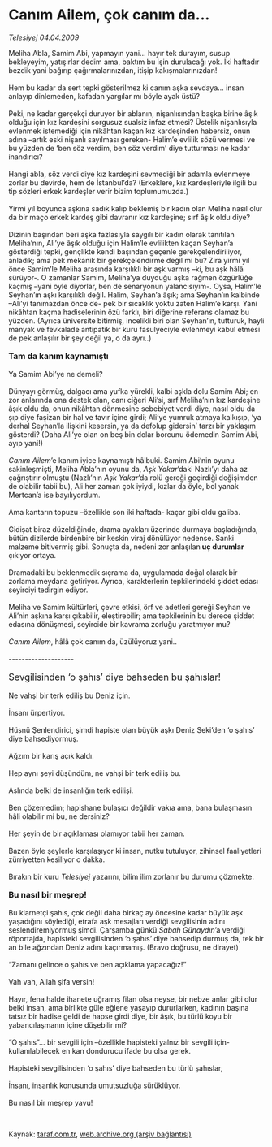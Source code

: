 # Canım Ailem, çok canım da...

*Telesiyej 04.04.2009*

<div class="taraf_structure_2col_1zq">
<div class="margen_n">



 <p>Meliha Abla, Samim Abi, yapmayın yani... hayır tek durayım, susup bekleyeyim, yatışırlar dedim ama, baktım bu işin durulacağı yok. İki haftadır bezdik yani bağırıp çağırmalarınızdan, itişip kakışmalarınızdan! <br/><br/>Hem bu kadar da sert tepki gösterilmez ki canım aşka sevdaya... insan anlayıp dinlemeden, kafadan yargılar mı böyle ayak üstü? <br/><br/>Peki, ne kadar gerçekçi duruyor bir ablanın, nişanlısından başka birine âşık olduğu için kız kardeşini sorgusuz sualsiz infaz etmesi? Üstelik nişanlısıyla evlenmek istemediği için nikâhtan kaçan kız kardeşinden habersiz, onun adına –artık eski nişanlı sayılması gereken- Halim’e evlilik sözü vermesi ve bu yüzden de ‘ben söz verdim, ben söz verdim’ diye tutturması ne kadar inandırıcı? <br/><br/>Hangi abla, söz verdi diye kız kardeşini sevmediği bir adamla evlenmeye zorlar bu devirde, hem de İstanbul’da? (Erkeklere, kız kardeşleriyle ilgili bu tip sözleri erkek kardeşler verir bizim toplumumuzda.) <br/><br/>Yirmi yıl boyunca aşkına sadık kalıp beklemiş bir kadın olan Meliha nasıl olur da bir maço erkek kardeş gibi davranır kız kardeşine; sırf âşık oldu diye? <br/><br/>Dizinin başından beri aşka fazlasıyla saygılı bir kadın olarak tanıtılan Meliha’nın, Ali’ye âşık olduğu için Halim’le evlilikten kaçan Seyhan’a gösterdiği tepki, gençlikte kendi başından geçenle gerekçelendiriliyor, anladık; ama pek mekanik bir gerekçelendirme değil mi bu? Zira yirmi yıl önce Samim’le Meliha arasında karşılıklı bir aşk varmış –ki, bu aşk hâlâ sürüyor-. O zamanlar Samim, Meliha’ya duyduğu aşka rağmen özgürlüğe kaçmış –yani öyle diyorlar, ben de senaryonun yalancısıyım-. Oysa, Halim’le Seyhan’ın aşkı karşılıklı değil. Halim, Seyhan’a âşık; ama Seyhan’ın kalbinde –Ali’yi tanımazdan önce de- pek bir sıcaklık yoktu zaten Halim’e karşı. Yani nikâhtan kaçma hadiselerinin özü farklı, biri diğerine referans olamaz bu yüzden. (Ayrıca üniversite bitirmiş, incelikli biri olan Seyhan’ın, tutturuk, hayli manyak ve fevkalade antipatik bir kuru fasulyeciyle evlenmeyi kabul etmesi de pek anlaşılır bir şey değil ya, o da ayrı..)<b> <br/><br/><font size="3">Tam da kanım kaynamıştı</font></b> <br/><br/>Ya Samim Abi’ye ne demeli? <br/><br/>Dünyayı görmüş, dalgacı ama yufka yürekli, kalbi aşkla dolu Samim Abi; en zor anlarında ona destek olan, canı ciğeri Ali’si, sırf Meliha’nın kız kardeşine âşık oldu da, onun nikâhtan dönmesine sebebiyet verdi diye, nasıl oldu da şıp diye faşizan bir hal ve tavır içine girdi; Ali’ye yumruk atmaya kalkışıp, ‘ya derhal Seyhan’la ilişkini kesersin, ya da defolup gidersin’ tarzı bir yaklaşım gösterdi? (Daha Ali’ye olan on beş bin dolar borcunu ödemedin Samim Abi, ayıp yani!)<i> <br/><br/>Canım Ailem</i>’e kanım iyice kaynamıştı hâlbuki. Samim Abi’nin oyunu sakinleşmişti, Meliha Abla’nın oyunu da, <i>Aşk Yakar</i>’daki Nazlı’yı daha az çağrıştırır olmuştu (Nazlı’nın <i>Aşk Yakar</i>’da rolü gereği geçirdiği değişimden de olabilir tabii bu), Ali her zaman çok iyiydi, kızlar da öyle, bol yanak Mertcan’a ise bayılıyordum. <br/><br/>Ama kantarın topuzu –özellikle son iki haftada- kaçar gibi oldu galiba. <br/><br/>Gidişat biraz düzeldiğinde, drama ayakları üzerinde durmaya başladığında, bütün dizilerde birdenbire bir keskin viraj dönülüyor nedense. Sanki malzeme bitivermiş gibi. Sonuçta da, nedeni zor anlaşılan<b> uç durumlar</b> çıkıyor ortaya. <br/><br/>Dramadaki bu beklenmedik sıçrama da, uygulamada doğal olarak bir zorlama meydana getiriyor. Ayrıca, karakterlerin tepkilerindeki şiddet edası seyirciyi tedirgin ediyor. <br/><br/>Meliha ve Samim kültürleri, çevre etkisi, örf ve adetleri gereği Seyhan ve Ali’nin aşkına karşı çıkabilir, eleştirebilir; ama tepkilerinin bu derece şiddet edasına dönüşmesi, seyircide bir kavrama zorluğu yaratmıyor mu? <i><br/><br/>Canım Ailem</i>, hâlâ çok canım da, üzülüyoruz yani.. <br/><br/>-------------------- <br/><br/><font size="4">Sevgilisinden ‘o şahıs’ diye bahseden bu şahıslar!</font> <br/><br/>Ne vahşi bir terk ediliş bu Deniz için. <br/><br/>İnsanı ürpertiyor. <br/><br/>Hüsnü Şenlendirici, şimdi hapiste olan büyük aşkı Deniz Seki’den ‘o şahıs’ diye bahsediyormuş. <br/><br/>Ağzım bir karış açık kaldı. <br/><br/>Hep aynı şeyi düşündüm, ne vahşi bir terk ediliş bu. <br/><br/>Aslında belki de insanlığın terk edilişi. <br/><br/>Ben çözemedim; hapishane bulaşıcı değildir vakıa ama, bana bulaşmasın hâli olabilir mi bu, ne dersiniz? <br/><br/>Her şeyin de bir açıklaması olamıyor tabii her zaman. <br/><br/>Bazen öyle şeylerle karşılaşıyor ki insan, nutku tutuluyor, zihinsel faaliyetleri zürriyetten kesiliyor o dakka. <br/><br/>Bırakın bir kuru <i>Telesiyej</i> yazarını, bilim ilim zorlanır bu durumu çözmekte. <b><br/><br/><font size="3">Bu nasıl bir meşrep!</font></b><font size="4"> </font><br/><br/>Bu klarnetçi şahıs, çok değil daha birkaç ay öncesine kadar büyük aşk yaşadığını söylediği, etrafa aşk mesajları verdiği sevgilisinin adını seslendiremiyormuş şimdi. Çarşamba günkü <i>Sabah Günaydın</i>’a verdiği röportajda, hapisteki sevgilisinden ‘o şahıs’ diye bahsedip durmuş da, tek bir an bile ağzından Deniz adını kaçırmamış. (Bravo doğrusu, ne dirayet) <br/><br/>“Zamanı gelince o şahıs ve ben açıklama yapacağız!” <br/><br/>Vah vah, Allah şifa versin! <br/><br/>Hayır, fena halde ihanete uğramış filan olsa neyse, bir nebze anlar gibi olur belki insan, ama birlikte güle eğlene yaşayıp dururlarken, kadının başına tatsız bir hadise geldi de hapse girdi diye, bir âşık, bu türlü koyu bir yabancılaşmanın içine düşebilir mi? <br/><br/>“O şahıs”... bir sevgili için –özellikle hapisteki yalnız bir sevgili için- kullanılabilecek en kan dondurucu ifade bu olsa gerek. <br/><br/>Hapisteki sevgilisinden ‘o şahıs’ diye bahseden bu türlü şahıslar, <br/><br/>İnsanı, insanlık konusunda umutsuzluğa sürüklüyor. <br/><br/>Bu nasıl bir meşrep yavu!</p>

<br/>


<div id="taraf_not">
</div>

</div>


</div>

Kaynak: [taraf.com.tr](http://www.taraf.com.tr:80/makale/4858.htm), [web.archive.org (arşiv bağlantısı)](http://web.archive.org/web/20090415015956/http://www.taraf.com.tr:80/makale/4858.htm)
